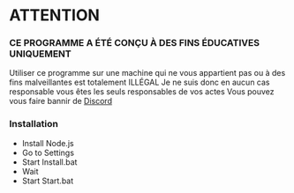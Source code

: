 <h1> ATTENTION </h1>

<h3> CE PROGRAMME A ÉTÉ CONÇU À DES FINS ÉDUCATIVES UNIQUEMENT </h3>

Utiliser ce programme sur une machine qui ne vous appartient pas ou à des fins malveillantes est totalement ILLÉGAL
Je ne suis donc en aucun cas responsable vous êtes les seuls responsables de vos actes
Vous pouvez vous faire bannir de [Discord](discord.com)

<h3> Installation </h3>

* Install Node.js
* Go to Settings
* Start Install.bat
* Wait
* Start Start.bat
